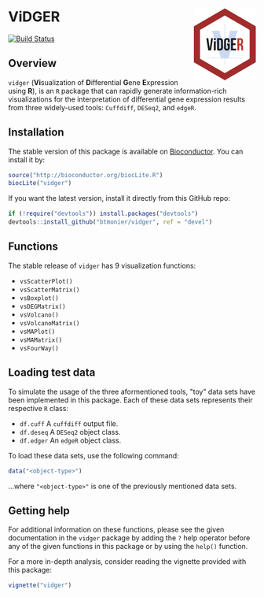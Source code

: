 
ViDGER <img src="man/figures/logo-02.png" align="right" />
==========================================================

[![Build Status](https://travis-ci.org/btmonier/vidger.svg?branch=master)](https://travis-ci.org/btmonier/vidger)

Overview
--------

`vidger` (**Vi**sualization of **D**ifferential **G**ene **E**xpression using **R**), is an `R` package that can rapidly generate information-rich visualizations for the interpretation of differential gene expression results from three widely-used tools: `Cuffdiff`, `DESeq2`, and `edgeR`.

Installation
------------

The stable version of this package is available on [Bioconductor](http://bioconductor.org/). You can install it by:

``` r
source("http://bioconductor.org/biocLite.R")
biocLite("vidger")
```

If you want the latest version, install it directly from this GitHub repo:

``` r
if (!require("devtools")) install.packages("devtools")
devtools::install_github("btmonier/vidger", ref = "devel")
```

Functions
---------

The stable release of `vidger` has 9 visualization functions:

-   `vsScatterPlot()`
-   `vsScatterMatrix()`
-   `vsBoxplot()`
-   `vsDEGMatrix()`
-   `vsVolcano()`
-   `vsVolcanoMatrix()`
-   `vsMAPlot()`
-   `vsMAMatrix()`
-   `vsFourWay()`

Loading test data
-----------------

To simulate the usage of the three aformentioned tools, "toy" data sets have been implemented in this package. Each of these data sets represents their respective `R` class:

-   `df.cuff` A `cuffdiff` output file.
-   `df.deseq` A `DESeq2` object class.
-   `df.edger` An `edgeR` object class.

To load these data sets, use the following command:

``` r
data("<object-type>")
```

...where `"<object-type>"` is one of the previously mentioned data sets.

Getting help
------------

For additional information on these functions, please see the given documentation in the `vidger` package by adding the `?` help operator before any of the given functions in this package or by using the `help()` function.

For a more in-depth analysis, consider reading the vignette provided with this package:

``` r
vignette("vidger")
```
